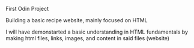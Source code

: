 First Odin Project 

Building a basic recipe website, mainly focused on HTML 

I will have demonstarted a basic understanding in HTML fundamentals by making html files, links, images, and content in said files (website)